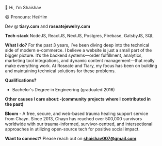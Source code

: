 👋 Hi, I'm Shaishav

😄 Pronouns: He/Him

Dev @ **tiary.com** and **roseatejewelry.com**

**Tech-stack**
NodeJS, ReactJS, NextJS, Postgres, Firebase, GatsbyJS, SQL

**What I do?**
For the past 3 years, I’ve been diving deep into the technical side of modern e-commerce. I believe a website is just a small part of the bigger picture. It’s the backend systems—order fulfillment, analytics, marketing tool integrations, and dynamic content management—that really make everything work. At Roseate and Tiary, my focus has been on building and maintaining technical solutions for these problems.

**Qualifications?**
- Bachelor's Degree in Engineering (graduated 2016)

**Other causes I care about:-(community projects where I contributed in the past)**

**Bloom** - A free, secure, and web-based trauma healing support service from Chayn. Since 2013, Chayn has reached over 500,000 survivors worldwide with our trauma-informed, survivor-centred, and intersectional approaches in utilizing open-source tech for positive social impact.

**Want to connect?**
 Please reach out on **shaishav007@gmail.com**
